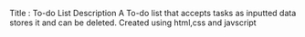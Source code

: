 Title : To-do List 
Description
A To-do list that accepts tasks as inputted data stores it and can be deleted. Created using html,css and javscript
